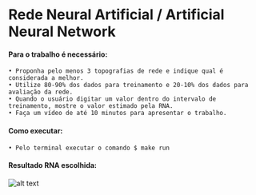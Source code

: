 # Rede Neural Artificial / Artificial Neural Network


#### Para o trabalho é necessário:
 
    • Proponha pelo menos 3 topografias de rede e indique qual é considerada a melhor.
    • Utilize 80-90% dos dados para treinamento e 20-10% dos dados para avaliação da rede.
    • Quando o usuário digitar um valor dentro do intervalo de treinamento, mostre o valor estimado pela RNA.
    • Faça um vídeo de até 10 minutos para apresentar o trabalho.

#### Como executar:
 
    • Pelo terminal executar o comando $ make run
    
    
#### Resultado RNA escolhida:
![alt text](https://github.com/jeanmira/Rede-Neural-Artificial/blob/main/Imagens/rede_escolhida.png)




